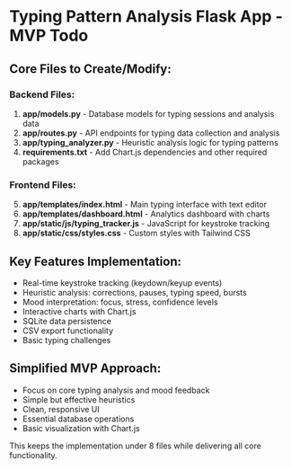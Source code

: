 # Typing Pattern Analysis Flask App - MVP Todo

## Core Files to Create/Modify:

### Backend Files:
1. **app/models.py** - Database models for typing sessions and analysis data
2. **app/routes.py** - API endpoints for typing data collection and analysis
3. **app/typing_analyzer.py** - Heuristic analysis logic for typing patterns
4. **requirements.txt** - Add Chart.js dependencies and other required packages

### Frontend Files:
5. **app/templates/index.html** - Main typing interface with text editor
6. **app/templates/dashboard.html** - Analytics dashboard with charts
7. **app/static/js/typing_tracker.js** - JavaScript for keystroke tracking
8. **app/static/css/styles.css** - Custom styles with Tailwind CSS

## Key Features Implementation:
- Real-time keystroke tracking (keydown/keyup events)
- Heuristic analysis: corrections, pauses, typing speed, bursts
- Mood interpretation: focus, stress, confidence levels
- Interactive charts with Chart.js
- SQLite data persistence
- CSV export functionality
- Basic typing challenges

## Simplified MVP Approach:
- Focus on core typing analysis and mood feedback
- Simple but effective heuristics
- Clean, responsive UI
- Essential database operations
- Basic visualization with Chart.js

This keeps the implementation under 8 files while delivering all core functionality.